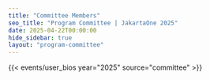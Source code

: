 ```yaml
---
title: "Committee Members"
seo_title: "Program Committee | JakartaOne 2025"
date: 2025-04-22T00:00:00 
hide_sidebar: true
layout: "program-committee"
---
```


{{< events/user_bios year="2025"  source="committee" >}}


